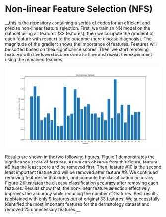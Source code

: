 # Non-linear Feature Selection (NFS)


__this is the repository containing a series of codes for an efficient and precise non-linear feature selection.
First, we train an NN model on the dataset using all features (33 features), then we compute the gradient of each 
feature with respect to the outcome (here disease diagnosis). The magnitude of the gradient shows the importance 
of features. Features will be sorted based on their significance scores. Then, we start removing features with the 
lowest scores one at a time and repeat the experiment using the remained features. 

![](https://github.com/sadafkabir/NFS/blob/master/helper/Figure_1.png)

Results are shown in the two following figures. Figure 1 demonstrates the significance score of features. As we
can observe from this figure, feature #9 has the least score and be removed first. Then, feature #10 is the 
second least important feature and will be removed after feature #9. 
We continued removing features in that order, and compute the classification accuracy. Figure 2 illustrates the 
disease classification accuracy after removing each features. Results show that, the non-linear feature selection 
effectively improves the accuracy while reducing the number of features. 
Best results is obtained with only 9 features out of original 33 features. We successfully identified the most
important features for the dermatology dataset and removed 25 unnecessary features.__

